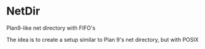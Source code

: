 # NetDir
Plan9-like net directory with FIFO's

The idea is to create a setup similar to Plan 9's net directory, but with POSIX
